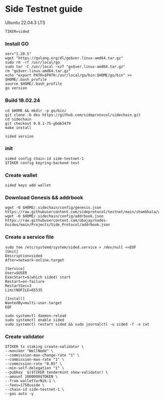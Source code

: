 # Side Testnet guide

Ubuntu 22.04.3 LTS

~~~
TIKER=sided
~~~

### Install GO
~~~
ver="1.20.5"
wget "https://golang.org/dl/go$ver.linux-amd64.tar.gz"
sudo rm -rf /usr/local/go
sudo tar -C /usr/local -xzf "go$ver.linux-amd64.tar.gz"
rm "go$ver.linux-amd64.tar.gz"
echo "export PATH=$PATH:/usr/local/go/bin:$HOME/go/bin" >> $HOME/.bash_profile
source $HOME/.bash_profile
go version
~~~

### Build 18.02.24
~~~
cd $HOME && mkdir -p go/bin/
git clone -b dev https://github.com/sideprotocol/sidechain.git
cd sidechain
git checkout 0.0.1-75-gbd63479
make install
~~~
~~~
sided version
~~~

### init
```sided init WellNode --chain-id side-testnet-1
sided config chain-id side-testnet-1
$TIKER config keyring-backend test
```

### Create wallet
~~~
sided keys add wallet
~~~

### Download Genesis && addrbook
~~~
wget -O $HOME/.sidechain/config/genesis.json https://raw.githubusercontent.com/sideprotocol/testnet/main/shambhala/genesis.json 
wget -O $HOME/.sidechain/config/addrbook.json https://raw.githubusercontent.com/obajay/nodes-Guides/main/Projects/Side_Protocol/addrbook.json
~~~

### Create a service file
~~~
sudo tee /etc/systemd/system/sided.service > /dev/null <<EOF
[Unit]
Description=sided
After=network-online.target

[Service]
User=$USER
ExecStart=$(which sided) start
Restart=on-failure
RestartSec=3
LimitNOFILE=65535

[Install]
WantedBy=multi-user.target
EOF
~~~
~~~
sudo systemctl daemon-reload
sudo systemctl enable sided
sudo systemctl restart sided && sudo journalctl -u sided -f -o cat
~~~

### Create validator
~~~
$TIKER tx staking create-validator \
--moniker "WellNode" \
--commission-max-change-rate "1" \
--commission-max-rate "1" \
--commission-rate "0.05" \
--min-self-delegation "1" \
--pubkey  $($TIKER tendermint show-validator) \
--amount 1000000$TOKEN \
--from walletYarNik-1 \
--fees=1750uside \
--chain-id side-testnet-1 \
--gas auto -y
~~~


